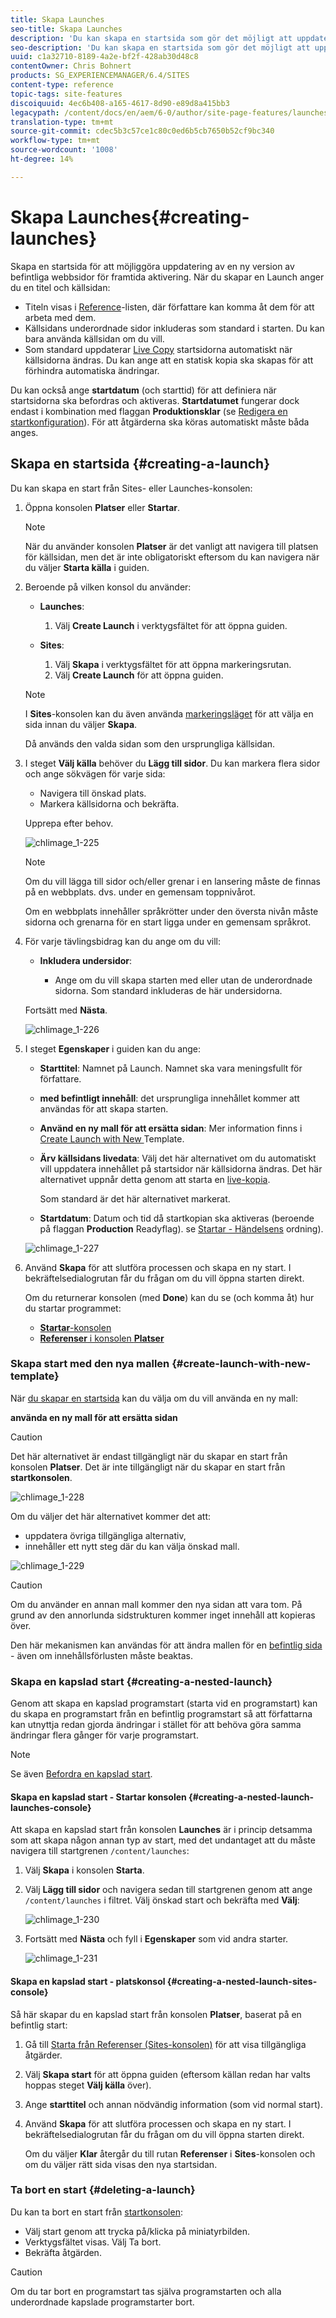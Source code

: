 ```yaml
---
title: Skapa Launches
seo-title: Skapa Launches
description: 'Du kan skapa en startsida som gör det möjligt att uppdatera en ny version av befintliga webbsidor för framtida aktivering. '
seo-description: 'Du kan skapa en startsida som gör det möjligt att uppdatera en ny version av befintliga webbsidor för framtida aktivering. '
uuid: c1a32710-8189-4a2e-bf2f-428ab30d48c8
contentOwner: Chris Bohnert
products: SG_EXPERIENCEMANAGER/6.4/SITES
content-type: reference
topic-tags: site-features
discoiquuid: 4ec6b408-a165-4617-8d90-e89d8a415bb3
legacypath: /content/docs/en/aem/6-0/author/site-page-features/launches
translation-type: tm+mt
source-git-commit: cdec5b3c57ce1c80c0ed6b5cb7650b52cf9bc340
workflow-type: tm+mt
source-wordcount: '1008'
ht-degree: 14%

---
```



# Skapa Launches{#creating-launches}

Skapa en startsida för att möjliggöra uppdatering av en ny version av befintliga webbsidor för framtida aktivering. När du skapar en Launch anger du en titel och källsidan:

* Titeln visas i [Reference](/help/sites-authoring/author-environment-tools.md#references)-listen, där författare kan komma åt dem för att arbeta med dem.
* Källsidans underordnade sidor inkluderas som standard i starten. Du kan bara använda källsidan om du vill.
* Som standard uppdaterar [Live Copy](/help/sites-administering/msm.md) startsidorna automatiskt när källsidorna ändras. Du kan ange att en statisk kopia ska skapas för att förhindra automatiska ändringar.

Du kan också ange **startdatum** (och starttid) för att definiera när startsidorna ska befordras och aktiveras. **Startdatumet** fungerar dock endast i kombination med flaggan **Produktionsklar** (se [Redigera en startkonfiguration](/help/sites-authoring/launches-editing.md#editing-a-launch-configuration)). För att åtgärderna ska köras automatiskt måste båda anges.

## Skapa en startsida {#creating-a-launch}

Du kan skapa en start från Sites- eller Launches-konsolen:

1. Öppna konsolen **Platser** eller **Startar**.

   >[!NOTE]
   >
   >När du använder konsolen **Platser** är det vanligt att navigera till platsen för källsidan, men det är inte obligatoriskt eftersom du kan navigera när du väljer **Starta källa** i guiden.

1. Beroende på vilken konsol du använder:

   * **Launches**:

      1. Välj **Create Launch** i verktygsfältet för att öppna guiden.
   * **Sites**:

      1. Välj **Skapa** i verktygsfältet för att öppna markeringsrutan.
      1. Välj **Create Launch** för att öppna guiden.

   >[!NOTE]
   >
   >I **Sites**-konsolen kan du även använda [markeringsläget](/help/sites-authoring/basic-handling.md#viewing-and-selecting-resources) för att välja en sida innan du väljer **Skapa**.
   >
   >Då används den valda sidan som den ursprungliga källsidan.

1. I steget **Välj källa** behöver du **Lägg till sidor**. Du kan markera flera sidor och ange sökvägen för varje sida:

   * Navigera till önskad plats.
   * Markera källsidorna och bekräfta.

   Upprepa efter behov.

   ![chlimage_1-225](assets/chlimage_1-225.png)

   >[!NOTE]
   >
   >Om du vill lägga till sidor och/eller grenar i en lansering måste de finnas på en webbplats. dvs. under en gemensam toppnivårot.
   >
   >Om en webbplats innehåller språkrötter under den översta nivån måste sidorna och grenarna för en start ligga under en gemensam språkrot.

1. För varje tävlingsbidrag kan du ange om du vill:

   * **Inkludera undersidor**:

      * Ange om du vill skapa starten med eller utan de underordnade sidorna.  Som standard inkluderas de här undersidorna.

   Fortsätt med **Nästa**.

   ![chlimage_1-226](assets/chlimage_1-226.png)

1. I steget **Egenskaper** i guiden kan du ange:

   * **Starttitel**: Namnet på Launch. Namnet ska vara meningsfullt för författare.
   * **med befintligt innehåll**: det ursprungliga innehållet kommer att användas för att skapa starten.
   * **Använd en ny mall för att ersätta sidan**: Mer information finns i  [Create Launch with New ](#create-launch-with-new-template) Template.
   * **Ärv källsidans livedata**: Välj det här alternativet om du automatiskt vill uppdatera innehållet på startsidor när källsidorna ändras. Det här alternativet uppnår detta genom att starta en [live-kopia](/help/sites-administering/msm.md).

      Som standard är det här alternativet markerat.

   * **Startdatum**: Datum och tid då startkopian ska aktiveras (beroende på flaggan  **Production** Readyflag). se  [Startar - Händelsens](/help/sites-authoring/launches.md#launches-the-order-of-events) ordning).

   ![chlimage_1-227](assets/chlimage_1-227.png)

1. Använd **Skapa** för att slutföra processen och skapa en ny start. I bekräftelsedialogrutan får du frågan om du vill öppna starten direkt.

   Om du returnerar konsolen (med **Done**) kan du se (och komma åt) hur du startar programmet:

   * [**Startar**-konsolen](/help/sites-authoring/launches.md#the-launches-console)
   * [**Referenser** i konsolen **Platser**](/help/sites-authoring/launches.md#launches-in-references-sites-console)

### Skapa start med den nya mallen {#create-launch-with-new-template}

När [du skapar en startsida](/help/sites-authoring/launches-creating.md#create-launch-with-new-template) kan du välja om du vill använda en ny mall:

**använda en ny mall för att ersätta sidan**

>[!CAUTION]
>
>Det här alternativet är endast tillgängligt när du skapar en start från konsolen **Platser**. Det är inte tillgängligt när du skapar en start från **startkonsolen**.

![chlimage_1-228](assets/chlimage_1-228.png)

Om du väljer det här alternativet kommer det att:

* uppdatera övriga tillgängliga alternativ,
* innehåller ett nytt steg där du kan välja önskad mall.

![chlimage_1-229](assets/chlimage_1-229.png)

>[!CAUTION]
>
>Om du använder en annan mall kommer den nya sidan att vara tom. På grund av den annorlunda sidstrukturen kommer inget innehåll att kopieras över.
>
>Den här mekanismen kan användas för att ändra mallen för en [befintlig sida](/help/sites-authoring/managing-pages.md#creating-a-new-page) - även om innehållsförlusten måste beaktas.

### Skapa en kapslad start {#creating-a-nested-launch}

Genom att skapa en kapslad programstart (starta vid en programstart) kan du skapa en programstart från en befintlig programstart så att författarna kan utnyttja redan gjorda ändringar i stället för att behöva göra samma ändringar flera gånger för varje programstart.

>[!NOTE]
>
>Se även [Befordra en kapslad start](/help/sites-authoring/launches-promoting.md#promoting-a-nested-launch).

#### Skapa en kapslad start - Startar konsolen {#creating-a-nested-launch-launches-console}

Att skapa en kapslad start från konsolen **Launches** är i princip detsamma som att skapa någon annan typ av start, med det undantaget att du måste navigera till startgrenen `/content/launches`:

1. Välj **Skapa** i konsolen **Starta**.
1. Välj **Lägg till sidor** och navigera sedan till startgrenen genom att ange `/content/launches` i filtret. Välj önskad start och bekräfta med **Välj**:

   ![chlimage_1-230](assets/chlimage_1-230.png)

1. Fortsätt med **Nästa** och fyll i **Egenskaper** som vid andra starter.

   ![chlimage_1-231](assets/chlimage_1-231.png)

#### Skapa en kapslad start - platskonsol {#creating-a-nested-launch-sites-console}

Så här skapar du en kapslad start från konsolen **Platser**, baserat på en befintlig start:

1. Gå till [Starta från Referenser (Sites-konsolen)](/help/sites-authoring/launches.md#launches-in-references-sites-console) för att visa tillgängliga åtgärder.
1. Välj **Skapa start** för att öppna guiden (eftersom källan redan har valts hoppas steget **Välj källa** över).

1. Ange **starttitel** och annan nödvändig information (som vid normal start).

1. Använd **Skapa** för att slutföra processen och skapa en ny start. I bekräftelsedialogrutan får du frågan om du vill öppna starten direkt.

   Om du väljer **Klar** återgår du till rutan **Referenser** i **Sites**-konsolen och om du väljer rätt sida visas den nya startsidan.

### Ta bort en start {#deleting-a-launch}

Du kan ta bort en start från [startkonsolen](/help/sites-authoring/launches.md#the-launches-console):

* Välj start genom att trycka på/klicka på miniatyrbilden.
* Verktygsfältet visas. Välj Ta bort.
* Bekräfta åtgärden.

>[!CAUTION]
>
>Om du tar bort en programstart tas själva programstarten och alla underordnade kapslade programstarter bort.


